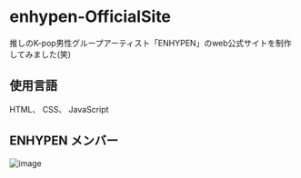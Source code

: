 # enhypen-OfficialSite
推しのK-pop男性グループアーティスト「ENHYPEN」のweb公式サイトを制作してみました(笑)
## 使用言語
HTML、 CSS、 JavaScript
## ENHYPEN メンバー
![image](https://github.com/Moemi0625/enhypen-OfficialSite/assets/86924333/09178c18-5b81-426b-a97c-919c73223ba7)

